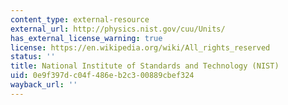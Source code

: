 ```yaml
---
content_type: external-resource
external_url: http://physics.nist.gov/cuu/Units/
has_external_license_warning: true
license: https://en.wikipedia.org/wiki/All_rights_reserved
status: ''
title: National Institute of Standards and Technology (NIST)
uid: 0e9f397d-c04f-486e-b2c3-00889cbef324
wayback_url: ''
---
```

